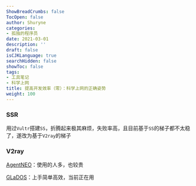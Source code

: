 ```yaml
---
ShowBreadCrumbs: false
TocOpen: false
author: Shuryne
categories:
- 孤独的程序员
date: 2021-03-01
description: ''
draft: false
isCJKLanguage: true
searchHidden: false
showToc: false
tags:
- 工具笔记
- 科学上网
title: 提高开发效率（零）：科学上网的正确姿势
weight: 100
---
```


### SSR

用过`Vultr`搭建`SS`，折腾起来极其麻烦，失败率高，且目前基于`SS`的梯子都不太稳了，遂改为基于`V2ray`的梯子



### V2ray

[AgentNEO](https://neoproxy.org/dashboard)：使用的人多，也较贵

[GLaDOS](https://www.103.117.103.133.xip.io)：上手简单高效，当前正在用